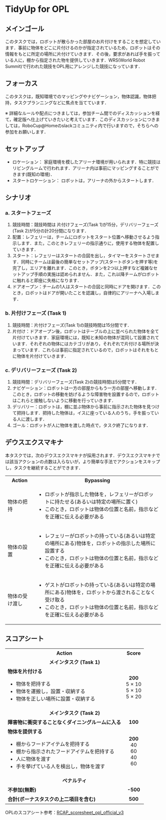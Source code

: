 # TidyUp for OPL

<!-- 参考動画：https://youtu.be/sVmFMCnJf8s <br> -->
<!-- ※ 参考動画は完璧ではありません．年によってルールも異なるので，あくまで参考程度にしてください． -->


## メインゴール
このタスクでは，ロボットが散らかった部屋のお片付けをすることを想定しています．事前に物体をどこに片付けるのかが指定されているため，ロボットはその情報をもとに所定の場所に片付けていきます．その後，要求があれば手を振っている人に，棚から指定された物を提供していきます．WRS(World Robot Summit)で行われた競技をOPL用にアレンジした競技になっています．

## フォーカス
このタスクは，既知環境でのマッピングやナビゲーション，物体認識，物体把持，タスクプランニングなどに焦点を当てています．

※ 詳細なルールや配点につきましては，参加チーム間でのディスカッションを経て，確定版へ仕上げていきたいと考えています．このディスカッションにつきましては，RoboCup@Homeのslackコミュニティ内で行いますので，そちらへの参加をお願いします．

## セットアップ
- ロケーション： 家庭環境を模したアリーナ環境が用いられます．特に競技はリビングルームで行われます．アリーナ内は事前にマッピングすることができます(既知の環境)．
- スタートロケーション： ロボットは，アリーナの外からスタートします．

## シナリオ
### a. スタートフェーズ
1. 競技時間：競技時間は 片付けフェーズ(Task 1)が15分，デリバリーフェーズ(Task 2)が5分の計20分間になります．
2. 配置：レフェリーは，チームにロボットをスタート位置へ移動させるよう指示します．また，このときレフェリーの指示通りに，使用する物体を配置していきます．
3. スタート：レフェリーはスタートの合図を出し，タイマーをスタートさせます．同時にチームは最後の簡単なセットアップ(スタートボタンを押す等)を完了し，エリアを離れます．このとき，ボタンを2つ以上押すなど複雑なセットアップ手順の実施は認められません．また，これ以降チームがロボットに触れると即座に失格になります．
4. ドアオープン：チームの1人はスタートの合図と同時にドアを開けます．このとき，ロボットはドアが開いたことを認識し，自律的にアリーナへ入場します．

### b. 片付けフェーズ (Task 1)
1. 競技時間：片付けフェーズ(Task 1)の競技時間は15分間です．
2. 片付け：ドアオープン後，ロボットはテーブルの上に並べられた物体を全て片付けていきます．家庭環境には，既知と未知の物体が混同して設置されています．それぞれの物体にはカテゴリがあり，それぞれで片付ける場所が決まっています．これらは事前に指定されているので，ロボットはそれをもとに物体を片付けていきます．

### c. デリバリーフェーズ (Task 2)
1. 競技時間：デリバリーフェーズ(Task 2)の競技時間は5分間です．
2. ナビゲーション：ロボットは一方の部屋からもう一方の部屋へ移動します．このとき，ロボットの移動を妨げるような障害物を設置するので，ロボットはこれらと接触しないように移動を行っていきます．
3. デリバリー：ロボットは，棚に並ぶ物体から事前に指示された物体を見つけて把持します．把持した物体は，イスに座っている人のうち，手を振っている人に渡します．
4. ゴール：ロボットが人に物体を渡した時点で，タスク終了になります．

## デウスエクスマキナ
本タスクでは，次のデウスエクスマキナが採用されます．デウスエクスマキナでは該当アクションの点数は入らないが，より簡単な手法でアクションをスキップし，タスクを継続することができます．

<table>
  <tr>
    <th> <b>Action<b> </th>
    <th> <b>Bypassing<b> </th>
  </tr>
  <tr>
    <td> 物体の把持 </td>
    <td>
      <ul>
        <li> ロボットが指示した物体を，レフェリーがロボットに持たせる(あるいは特定の場所に置く) </li>
        <li> このとき，ロボットは物体の位置と名前，指示などを正確に伝える必要がある </li>
      </ul> 
    </td>
  </tr>
   <tr>
    <td> 物体の設置 </td>
    <td>
      <ul>
        <li> レフェリーがロボットの持っている(あるいは特定の場所にある)物体を，ロボットの指示した場所に設置する </li>
        <li> このとき，ロボットは物体の位置と名前，指示などを正確に伝える必要がある </li>
      </ul> 
    </td>
  </tr>
  <tr>
    <td> 物体の受け渡し </td>
    <td>
      <ul>
        <li> ゲストがロボットの持っている(あるいは特定の場所にある)物体を，ロボットから渡されることなく受け取る </li>
        <li> このとき，ロボットは物体の位置と名前，指示などを正確に伝える必要がある </li>
      </ul> 
    </td>
  </tr>
</table>

## スコアシート
<table>
  <tr>
    <th> <b>Action</b> </th>
    <th> <b>Score</b> </th>
  </tr>
  <tr>
    <td colspan="2" align="center"> <b>メインタスク (Task 1)</b> </td>
  </tr>
  <tr>
    <td> <b>物体を片付ける</b> <br> 
      <ul>
        <li> 物体を把持する </li>
        <li> 物体を運搬し，設置・収納する </li>
        <li> 物体を正しい場所に設置・収納する </li>
      </ul> 
    </td>
    <td align="center"> <b>200</b> <br> 5 × 10 <br> 5 × 10 <br> 5 × 20 </td>
  </tr>
  <tr>
    <td colspan="2" align="center"> <b>メインタスク (Task 2)</b> </td>
  </tr>
  <tr>
    <td> <b>障害物に衝突することなくダイニングルームに入る</b> </td>
    <td align="center"> <b>100</b> </td>
  </tr>
  <tr>
    <td> <b>物体を提供する</b> <br> 
      <ul>
        <li> 棚からフードアイテムを把持する </li>
        <li> 棚から指示されたフードアイテムを把持する </li>
        <li> 人に物体を渡す </li>
        <li> 手を挙げている人を検出し，物体を渡す </li>
      </ul> 
    </td>
    <td align="center"> <b>200</b> <br> 40 <br> 60 <br> 40 <br> 60 </td>
  </tr>
  <tr>
    <td colspan="2" align="center"> <b>ペナルティ</b> </td>
  </tr>
  <tr>
    <td> <b>不参加(無断)</b> </td>
    <td align="center"> <b>-500</b> </td>
  </tr>
  <tr>
    <td> <b>合計(ボーナスタスクの上二項目を含む)</b> </td>
    <td align="center"> <b>500</b> </td>
  </tr>
</table>

OPLのスコアシート参考：[RCAP_scoresheet_opl_official_v3](https://docs.google.com/spreadsheets/d/1oKK5UWud1bzt7L1nRFPCuedH94wa1zbOxEy8m7_fPVA/edit?usp=sharing)
 
<!--
## 運営のやること
- 準備(競技の数日～数週間前)
  - 既知物体の選択，リストの公開(インターネット)．
  - 未知物体の選択，購入，現物の郵送(各チーム)．
- アナウンス(競技の30分前から)
  - 物体の初期設置場所を選択し，アナウンスする．
  - 未知物体を指定し，アナウンスする．
--!>
